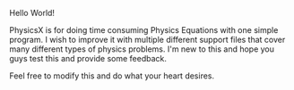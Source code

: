Hello World!

PhysicsX is for doing time consuming Physics Equations with one simple program.
I wish to improve it with multiple different support files that cover many different types of physics problems.
I'm new to this and hope you guys test this and provide some feedback. 

Feel free to modify this and do what your heart desires. 
